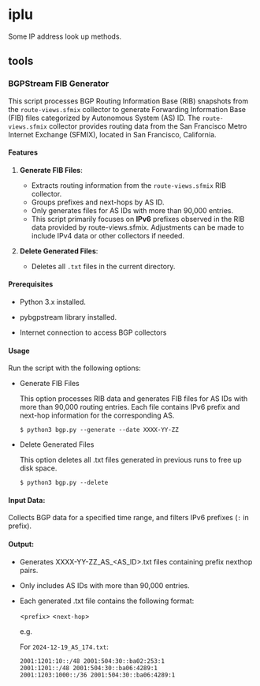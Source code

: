# iplu
Some IP address look up methods.

## tools

### BGPStream FIB Generator

This script processes BGP Routing Information Base (RIB) snapshots from the `route-views.sfmix` collector to generate Forwarding Information Base (FIB) files categorized by Autonomous System (AS) ID. The `route-views.sfmix` collector provides routing data from the San Francisco Metro Internet Exchange (SFMIX), located in San Francisco, California.

#### Features

1. **Generate FIB Files**:
   - Extracts routing information from the `route-views.sfmix` RIB collector.
   - Groups prefixes and next-hops by AS ID.
   - Only generates files for AS IDs with more than 90,000 entries.
   - This script primarily focuses on **IPv6** prefixes observed in the RIB data provided by route-views.sfmix. Adjustments can be made to include IPv4 data or other collectors if needed.

2. **Delete Generated Files**:
   - Deletes all `.txt` files in the current directory.

#### Prerequisites

* Python 3.x installed.

* pybgpstream library installed.

* Internet connection to access BGP collectors

#### Usage

Run the script with the following options:

* Generate FIB Files

    This option processes RIB data and generates FIB files for AS IDs with more than 90,000 routing entries. Each file contains IPv6 prefix and next-hop information for the corresponding AS.

    ```shell
    $ python3 bgp.py --generate --date XXXX-YY-ZZ
    ```

* Delete Generated Files

    This option deletes all .txt files generated in previous runs to free up disk space.

    ```shell
    $ python3 bgp.py --delete
    ```



#### Input Data:

Collects BGP data for a specified time range, and filters IPv6 prefixes (`:` in prefix).

#### Output:

* Generates XXXX-YY-ZZ_AS_<AS_ID>.txt files containing prefix nexthop pairs.

* Only includes AS IDs with more than 90,000 entries.


* Each generated .txt file contains the following format:

    <`prefix`> <`next-hop`>

    e.g.

    For `2024-12-19_AS_174.txt`:
    ```
    2001:1201:10::/48 2001:504:30::ba02:253:1
    2001:1201::/48 2001:504:30::ba06:4289:1
    2001:1203:1000::/36 2001:504:30::ba06:4289:1
    ```
